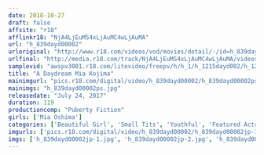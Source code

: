 ```yaml
---
date: 2018-10-27
draft: false
affsite: "r18"
afflinkr18: "NjA4LjEuMS4xLjAuMC4wLjAuMA"
url: "h_839dayd00002"
urloriginal: "http://www.r18.com/videos/vod/movies/detail/-/id=h_839dayd00002"
urlfinal: "http://media.r18.com/track/NjA4LjEuMS4xLjAuMC4wLjAuMA/videos/vod/movies/detail/-/id=h_839dayd00002"
samplevid: "awspv3001.r18.com/litevideo/freepv/h/h_1/h_1215dayd002/h_1215dayd002_dmb_w.mp4"
title: "A Daydream Mia Kojima"
mainimgurl: "pics.r18.com/digital/video/h_839dayd00002/h_839dayd00002ps.jpg"
mainimgs: "h_839dayd00002ps.jpg"
releasedate: "July 24, 2017"
duration: 119
productioncomp: "Puberty Fiction"
girls: ['Mia Oshima']
categories: ['Beautiful Girl', 'Small Tits', 'Youthful', 'Featured Actress', 'Hi-Def']
imgurls: ['pics.r18.com/digital/video/h_839dayd00002/h_839dayd00002jp-1.jpg', 'pics.r18.com/digital/video/h_839dayd00002/h_839dayd00002jp-2.jpg', 'pics.r18.com/digital/video/h_839dayd00002/h_839dayd00002jp-3.jpg', 'pics.r18.com/digital/video/h_839dayd00002/h_839dayd00002jp-4.jpg', 'pics.r18.com/digital/video/h_839dayd00002/h_839dayd00002jp-5.jpg', 'pics.r18.com/digital/video/h_839dayd00002/h_839dayd00002jp-6.jpg', 'pics.r18.com/digital/video/h_839dayd00002/h_839dayd00002jp-7.jpg', 'pics.r18.com/digital/video/h_839dayd00002/h_839dayd00002jp-8.jpg', 'pics.r18.com/digital/video/h_839dayd00002/h_839dayd00002jp-9.jpg', 'pics.r18.com/digital/video/h_839dayd00002/h_839dayd00002jp-10.jpg', 'pics.r18.com/digital/video/h_839dayd00002/h_839dayd00002jp-11.jpg', 'pics.r18.com/digital/video/h_839dayd00002/h_839dayd00002jp-12.jpg', 'pics.r18.com/digital/video/h_839dayd00002/h_839dayd00002jp-13.jpg', 'pics.r18.com/digital/video/h_839dayd00002/h_839dayd00002jp-14.jpg', 'pics.r18.com/digital/video/h_839dayd00002/h_839dayd00002jp-15.jpg', 'pics.r18.com/digital/video/h_839dayd00002/h_839dayd00002jp-16.jpg', 'pics.r18.com/digital/video/h_839dayd00002/h_839dayd00002jp-17.jpg', 'pics.r18.com/digital/video/h_839dayd00002/h_839dayd00002jp-18.jpg', 'pics.r18.com/digital/video/h_839dayd00002/h_839dayd00002jp-19.jpg', 'pics.r18.com/digital/video/h_839dayd00002/h_839dayd00002jp-20.jpg']
imgs: ['h_839dayd00002jp-1.jpg', 'h_839dayd00002jp-2.jpg', 'h_839dayd00002jp-3.jpg', 'h_839dayd00002jp-4.jpg', 'h_839dayd00002jp-5.jpg', 'h_839dayd00002jp-6.jpg', 'h_839dayd00002jp-7.jpg', 'h_839dayd00002jp-8.jpg', 'h_839dayd00002jp-9.jpg', 'h_839dayd00002jp-10.jpg', 'h_839dayd00002jp-11.jpg', 'h_839dayd00002jp-12.jpg', 'h_839dayd00002jp-13.jpg', 'h_839dayd00002jp-14.jpg', 'h_839dayd00002jp-15.jpg', 'h_839dayd00002jp-16.jpg', 'h_839dayd00002jp-17.jpg', 'h_839dayd00002jp-18.jpg', 'h_839dayd00002jp-19.jpg', 'h_839dayd00002jp-20.jpg']
---
```

